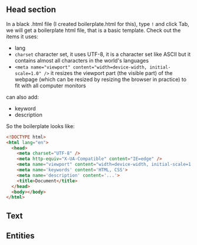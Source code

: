 ## Head section
In a black .html file (I created boilerplate.html for this), type `!` and click Tab, we will get a boilerplate html file, that is a basic template. 
Check out the items it uses:
- lang
- `charset` character set, it uses UTF-8, it is a character set like ASCII but it contains almost all characters in the world's languages
- `<meta name="viewport" content="width=device-width, initial-scale=1.0" />` it resizes the viewport part (the visible part) of the webpage (which can be resized by resizing the browser in practice) to fit with all computer monitors

can also add:
- keyword
- description

So the boilerplate looks like: 
```html
<!DOCTYPE html>
<html lang="en">
  <head>
    <meta charset="UTF-8" />
    <meta http-equiv="X-UA-Compatible" content="IE=edge" />
    <meta name="viewport" content="width=device-width, initial-scale=1.0" />
    <meta name='keywords' content='HTML, CSS'>
    <meta name='description' content='...'>
    <title>Document</title>
  </head>
  <body></body>
</html>
```

## Text

## Entities
